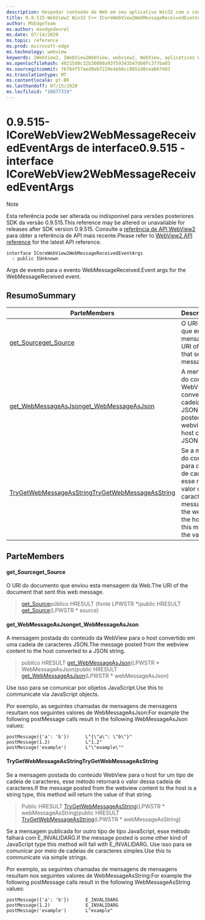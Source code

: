 ```yaml
---
description: Hospedar conteúdo da Web em seu aplicativo Win32 com o controle WebView2 do Microsoft Edge
title: 0.9.515-WebView2 Win32 C++ ICoreWebView2WebMessageReceivedEventArgs
author: MSEdgeTeam
ms.author: msedgedevrel
ms.date: 07/14/2020
ms.topic: reference
ms.prod: microsoft-edge
ms.technology: webview
keywords: IWebView2, IWebView2WebView, webview2, WebView, aplicativos Win32, Win32, Edge, ICoreWebView2, ICoreWebView2Controller, controle do navegador, HTML Edge
ms.openlocfilehash: 40215d0c32b30000a93f59343547d60fc377ba03
ms.sourcegitcommit: f6764f57aed9ab7229e4eb6cc8851d0cea667403
ms.translationtype: MT
ms.contentlocale: pt-BR
ms.lasthandoff: 07/15/2020
ms.locfileid: "10877319"
---
```

# <span data-ttu-id="1522b-104">0.9.515-ICoreWebView2WebMessageReceivedEventArgs de interface</span><span class="sxs-lookup"><span data-stu-id="1522b-104">0.9.515 - interface ICoreWebView2WebMessageReceivedEventArgs</span></span> 

> [!NOTE]
> <span data-ttu-id="1522b-105">Esta referência pode ser alterada ou indisponível para versões posteriores SDK da versão 0.9.515.</span><span class="sxs-lookup"><span data-stu-id="1522b-105">This reference may be altered or unavailable for releases after SDK version 0.9.515.</span></span> <span data-ttu-id="1522b-106">Consulte a [referência de API WebView2](../../../webview2-api-reference.md) para obter a referência de API mais recente.</span><span class="sxs-lookup"><span data-stu-id="1522b-106">Please refer to [WebView2 API reference](../../../webview2-api-reference.md) for the latest API reference.</span></span>

```
interface ICoreWebView2WebMessageReceivedEventArgs
  : public IUnknown
```

<span data-ttu-id="1522b-107">Args de evento para o evento WebMessageReceived.</span><span class="sxs-lookup"><span data-stu-id="1522b-107">Event args for the WebMessageReceived event.</span></span>

## <span data-ttu-id="1522b-108">Resumo</span><span class="sxs-lookup"><span data-stu-id="1522b-108">Summary</span></span>

 <span data-ttu-id="1522b-109">Parte</span><span class="sxs-lookup"><span data-stu-id="1522b-109">Members</span></span>                        | <span data-ttu-id="1522b-110">Descrições</span><span class="sxs-lookup"><span data-stu-id="1522b-110">Descriptions</span></span>
--------------------------------|---------------------------------------------
[<span data-ttu-id="1522b-111">get_Source</span><span class="sxs-lookup"><span data-stu-id="1522b-111">get_Source</span></span>](#get_source) | <span data-ttu-id="1522b-112">O URI do documento que enviou esta mensagem da Web.</span><span class="sxs-lookup"><span data-stu-id="1522b-112">The URI of the document that sent this web message.</span></span>
[<span data-ttu-id="1522b-113">get_WebMessageAsJson</span><span class="sxs-lookup"><span data-stu-id="1522b-113">get_WebMessageAsJson</span></span>](#get_webmessageasjson) | <span data-ttu-id="1522b-114">A mensagem postada do conteúdo da WebView para o host convertido em uma cadeia de caracteres JSON.</span><span class="sxs-lookup"><span data-stu-id="1522b-114">The message posted from the webview content to the host converted to a JSON string.</span></span>
[<span data-ttu-id="1522b-115">TryGetWebMessageAsString</span><span class="sxs-lookup"><span data-stu-id="1522b-115">TryGetWebMessageAsString</span></span>](#trygetwebmessageasstring) | <span data-ttu-id="1522b-116">Se a mensagem postada do conteúdo WebView para o host for um tipo de cadeia de caracteres, esse método retornará o valor dessa cadeia de caracteres.</span><span class="sxs-lookup"><span data-stu-id="1522b-116">If the message posted from the webview content to the host is a string type, this method will return the value of that string.</span></span>

## <span data-ttu-id="1522b-117">Parte</span><span class="sxs-lookup"><span data-stu-id="1522b-117">Members</span></span>

#### <span data-ttu-id="1522b-118">get_Source</span><span class="sxs-lookup"><span data-stu-id="1522b-118">get_Source</span></span> 

<span data-ttu-id="1522b-119">O URI do documento que enviou esta mensagem da Web.</span><span class="sxs-lookup"><span data-stu-id="1522b-119">The URI of the document that sent this web message.</span></span>

> <span data-ttu-id="1522b-120">[get_Source](#get_source)público HRESULT (fonte LPWSTR \*)</span><span class="sxs-lookup"><span data-stu-id="1522b-120">public HRESULT [get_Source](#get_source)(LPWSTR \* source)</span></span>

#### <span data-ttu-id="1522b-121">get_WebMessageAsJson</span><span class="sxs-lookup"><span data-stu-id="1522b-121">get_WebMessageAsJson</span></span> 

<span data-ttu-id="1522b-122">A mensagem postada do conteúdo da WebView para o host convertido em uma cadeia de caracteres JSON.</span><span class="sxs-lookup"><span data-stu-id="1522b-122">The message posted from the webview content to the host converted to a JSON string.</span></span>

> <span data-ttu-id="1522b-123">público HRESULT [get_WebMessageAsJson](#get_webmessageasjson)(LPWSTR \* WebMessageAsJson)</span><span class="sxs-lookup"><span data-stu-id="1522b-123">public HRESULT [get_WebMessageAsJson](#get_webmessageasjson)(LPWSTR \* webMessageAsJson)</span></span>

<span data-ttu-id="1522b-124">Use isso para se comunicar por objetos JavaScript.</span><span class="sxs-lookup"><span data-stu-id="1522b-124">Use this to communicate via JavaScript objects.</span></span>

<span data-ttu-id="1522b-125">Por exemplo, as seguintes chamadas de mensagens de mensagens resultam nos seguintes valores de WebMessageAsJson:</span><span class="sxs-lookup"><span data-stu-id="1522b-125">For example the following postMessage calls result in the following WebMessageAsJson values:</span></span>

```
postMessage({'a': 'b'})      L"{\"a\": \"b\"}"
postMessage(1.2)             L"1.2"
postMessage('example')       L"\"example\""
```

#### <span data-ttu-id="1522b-126">TryGetWebMessageAsString</span><span class="sxs-lookup"><span data-stu-id="1522b-126">TryGetWebMessageAsString</span></span> 

<span data-ttu-id="1522b-127">Se a mensagem postada do conteúdo WebView para o host for um tipo de cadeia de caracteres, esse método retornará o valor dessa cadeia de caracteres.</span><span class="sxs-lookup"><span data-stu-id="1522b-127">If the message posted from the webview content to the host is a string type, this method will return the value of that string.</span></span>

> <span data-ttu-id="1522b-128">Public HRESULT [TryGetWebMessageAsString](#trygetwebmessageasstring)(LPWSTR \* webMessageAsString)</span><span class="sxs-lookup"><span data-stu-id="1522b-128">public HRESULT [TryGetWebMessageAsString](#trygetwebmessageasstring)(LPWSTR \* webMessageAsString)</span></span>

<span data-ttu-id="1522b-129">Se a mensagem publicada for outro tipo de tipo JavaScript, esse método falhará com E_INVALIDARG.</span><span class="sxs-lookup"><span data-stu-id="1522b-129">If the message posted is some other kind of JavaScript type this method will fail with E_INVALIDARG.</span></span> <span data-ttu-id="1522b-130">Use isso para se comunicar por meio de cadeias de caracteres simples.</span><span class="sxs-lookup"><span data-stu-id="1522b-130">Use this to communicate via simple strings.</span></span>

<span data-ttu-id="1522b-131">Por exemplo, as seguintes chamadas de mensagens de mensagens resultam nos seguintes valores de WebMessageAsString:</span><span class="sxs-lookup"><span data-stu-id="1522b-131">For example the following postMessage calls result in the following WebMessageAsString values:</span></span>

```
postMessage({'a': 'b'})      E_INVALIDARG
postMessage(1.2)             E_INVALIDARG
postMessage('example')       L"example"
```

